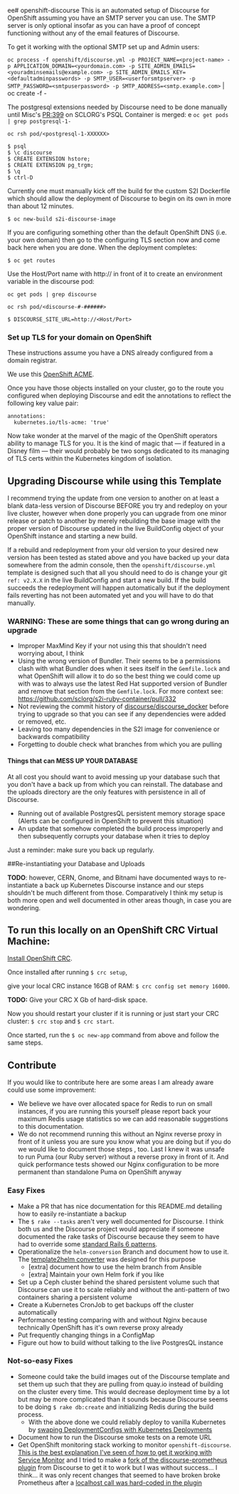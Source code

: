 ee# openshift-discourse
This is an automated setup of Discourse for OpenShift assuming you have an SMTP server you can use. The SMTP server is only optional insofar as you can have a proof of concept functioning without any of the email features of Discourse.

To get it working with the optional SMTP set up and Admin users:

`oc process -f openshift/discourse.yml -p PROJECT_NAME=<project-name> -p APPLICATION_DOMAIN=<yourdomain.com> -p SITE_ADMIN_EMAILS=<youradminsemails@example.com> -p SITE_ADMIN_EMAILS_KEY=<defaultadminpasswords> -p SMTP_USER=<userforsmtpserver> -p SMTP_PASSWORD=<smtpuserpassword> -p SMTP_ADDRESS=<smtp.example.com>` | oc create -f -

The postgresql extensions needed by Discourse need to be done manually until Misc's [PR:399](https://github.com/sclorg/postgresql-container/pull/399) on SCLORG's PSQL Container is merged:
e
`oc get pods | grep postgresql-1-`

`oc rsh pod/<postgresql-1-XXXXXX>`

```
$ psql
$ \c discourse
$ CREATE EXTENSION hstore;
$ CREATE EXTENSION pg_trgm;
$ \q
$ ctrl-D
```


Currently one must manually kick off the build for the custom S2I Dockerfile which should allow the deployment of Discourse to begin on its own in more than about 12 minutes. 

`$ oc new-build s2i-discourse-image`

If you are configuring something other than the default OpenShift DNS (i.e. your own domain) then go to the configuring TLS section now and come back here when you are done. When the deployment completes:

`$ oc get routes`

Use the Host/Port name with http:// in front of it to create an environment variable in the discourse pod:

`oc get pods | grep discourse`

`oc rsh pod/<discourse-#-######>`

`$ DISCOURSE_SITE_URL=http://<Host/Port>`

### Set up TLS for your domain on OpenShift 

These instructions assume you have a DNS already configured from a domain registrar.

We use this [OpenShift ACME](https://github.com/tnozicka/openshift-acme/tree/master/deploy#single-namespace).

Once you have those objects installed on your cluster, go to the route you configured when deploying Discourse and edit the annotations to reflect the following key value pair:
```
annotations:
  kubernetes.io/tls-acme: 'true'
```

Now take wonder at the marvel of the magic of the OpenShift operators ability to manage TLS for you. It is the kind of magic that — if featured in a Disney film — their would probably be two songs dedicated to its managing of TLS certs within the Kubernetes kingdom of isolation. 

## Upgrading Discourse while using this Template

I recommend trying the update from one version to another on at least a blank data-less version of Discourse BEFORE you try and redeploy on your live cluster, however when done properly you can upgrade from one minor release or patch to another by merely rebuilding the base image with the proper version of Discourse updated in the live BuildConfig object of your OpenShift instance and starting a new build.

If a rebuild and redeployment from your old version to your desired new version has been tested as stated above and you have backed up your data somewhere from the admin console, then the `openshift/discourse.yml` template is designed such that all you should need to do is change your git `ref: v2.X.X` in the live BuildConfig and start a new build. If the build succeeds the redeployment will happen automatically but if the deployment fails reverting has not been automated yet and you will have to do that manually.

### WARNING: These are some things that can go wrong during an upgrade
 * Improper MaxMind Key if your not using this that shouldn't need worrying about, I think
 * Using the wrong version of Bundler. Their seems to be a permissions clash with what Bundler does when it sees itself in the `Gemfile.lock` and what OpenShift will allow it to do so the best thing we could come up with was to always use the latest Red Hat supported version of Bundler and remove that section from the `Gemfile.lock`. For more context see: https://github.com/sclorg/s2i-ruby-container/pull/332
 * Not reviewing the commit history of [discourse/discourse_docker](https://github.com/discourse/discourse_docker) before trying to upgrade so that you can see if any dependencies were added or removed, etc.
 * Leaving too many dependencies in the S2I image for convenience or backwards compatibility
 * Forgetting to double check what branches from which you are pulling

#### Things that can MESS UP YOUR DATABASE
At all cost you should want to avoid messing up your database such that you don't have a back up from which you can reinstall. The database and the uploads directory are the only features with persistence in all of Discourse.

 * Running out of available PostgresQL persistent memory storage space (Alerts can be configured in OpenShift to prevent this situation)
 * An update that somehow completed the build process improperly and then subsequently corrupts your database when it tries to deploy

Just a reminder: make sure you back up regularly.

##Re-instantiating your Database and Uploads

**TODO**: however, CERN, Gnome, and Bitnami have documented ways to re-instantiate a back up Kubernetes Discourse instance and our steps shouldn't be much different from those. Comparatively I think my setup is both more open and well documented in other areas though, in case you are wondering.

## To run this locally on an OpenShift CRC Virtual Machine:

[Install OpenShift CRC](https://developers.redhat.com/products/codeready-containers/overview).

Once installed after running `$ crc setup`,

give your local CRC instance 16GB of RAM: `$ crc config set memory 16000`.

**TODO:** Give your CRC X Gb of hard-disk space.

Now you should restart your cluster if it is running or just start your CRC cluster: `$ crc stop` and `$ crc start`.

Once started, run the `$ oc new-app` command from above and follow the same steps.

## Contribute
If you would like to contribute here are some areas I am already aware could use some improvement:

 * We believe we have over allocated space for Redis to run on small instances, if you are running this yourself please report back your maximum Redis usage statistics so we can add reasonable suggestions to this documentation.
 * We do not recommend running this without an Nginx reverse proxy in front of it unless you are sure you know what you are doing but if you do we would like to document those steps , too. Last I knew it was unsafe to run Puma (our Ruby server) without a reverse proxy in front of it. And quick performance tests showed our Nginx configuration to be more permanent than standalone Puma on OpenShift anyway

### Easy Fixes
 * Make a PR that has nice documentation for this README.md detailing how to easily re-instantiate a backup
 * The `$ rake --tasks` aren't very well documented for Discourse. I think both us and the Discourse project would appreciate if someone documented the rake tasks of Discourse because they seem to have had to override some [standard Rails 6 patterns](https://meta.discourse.org/t/the-rake-db-commands-and-initializing-a-discourse-instance/198938/3).
 * Operationalize the `helm-conversion` Branch and document how to use it. The [template2helm converter](https://github.com/redhat-cop/template2helm) was designed for this purpose
    * [extra] document how to use the helm branch from Ansible
    * [extra] Maintain your own Helm fork if you like
 * Set up a Ceph cluster behind the shared persistent volume such that Discourse can use it to scale reliably and without the anti-pattern of two containers sharing a persistent volume
 * Create a Kubernetes CronJob to get backups off the cluster automatically
 * Performance testing comparing with and without Nginx because technically OpenShift has it's own reverse proxy already
 * Put frequently changing things in a ConfigMap
 * Figure out how to build without talking to the live PostgresQL instance

### Not-so-easy Fixes
 * Someone could take the build images out of the Discourse template and set them up such that they are pulling from quay.io instead of building on the cluster every time. This would decrease deployment time by a lot but may be more complicated than it sounds because Discourse seems to be doing `$ rake db:create` and initializing Redis during the build process.
    * With the above done we could reliably deploy to vanilla Kubernetes by [swaping DeploymentConfigs with Kubernetes Deployments](https://gist.github.com/jontrossbach/64a65a453f277a6cdc9c40c2c04d2ec5)
 * Document how to run the Discourse smoke tests on a remote URL
 * Get OpenShift monitoring stack working to monitor `openshift-discourse`. [This is the best explanation I've seen of how to get it working with Service Monitor](https://www.youtube.com/watch?v=TRSy6G3y9aY&t=2367s) and I tried to make a [fork of the discourse-prometheus plugin](https://github.com/jontrossbach/discourse-prometheus) from Discourse to get it to work but I was without success... I think... it was only recent changes that seemed to have broken broke Prometheus after a [localhost call was hard-coded in the plugin](https://meta.discourse.org/t/discourse-prometheus-plugin-throws-error-with-bitnami-discourse-2-6-7/197100)